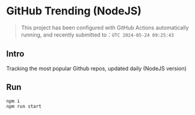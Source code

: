 # GitHub Trending (NodeJS)

> This project has been configured with GitHub Actions automatically running, and recently submitted to：`UTC 2024-05-24 09:25:43`

## Intro

Tracking the most popular Github repos, updated daily (NodeJS version)

## Run

```bash
npm i
npm run start
```
